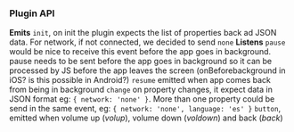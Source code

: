 ### Plugin API
**Emits**
`init`, on init the plugin expects the list of properties back ad JSON data. For network, if not connected, we decided to send `none`
**Listens**
`pause` would be nice to receive this event before the app goes in background. pause needs to be sent before the app goes in background so it can be processed by JS before the app leaves the screen (onBeforebackground in iOS? is this possible in Android?)
`resume` emitted when app comes back from being in background
`change` on property changes, it expect data in JSON format eg: `{ network: 'none' }`. More than one property could be send in the same event, eg: `{ network: 'none', language: 'es' }`
`button`, emitted when volume up (*volup*), volume down (*voldown*) and back (*back*)
